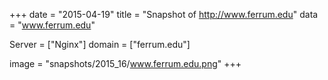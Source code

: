 
+++
date = "2015-04-19"
title = "Snapshot of http://www.ferrum.edu"
data = "www.ferrum.edu"

Server = ["Nginx"]
domain = ["ferrum.edu"]

  image = "snapshots/2015_16/www.ferrum.edu.png"
+++
#

